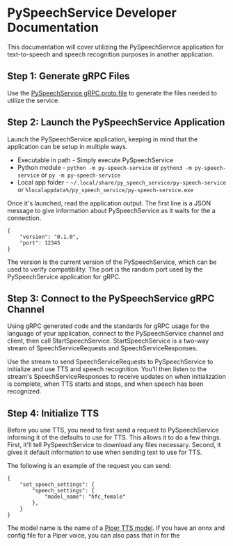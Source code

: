 # PySpeechService Developer Documentation

This documentation will cover utilizing the PySpeechService application for text-to-speech and speech recognition purposes in another application.

## Step 1: Generate gRPC Files

Use the [PySpeechService gRPC proto file](https://raw.githubusercontent.com/MattEqualsCoder/PySpeechService/refs/heads/main/python/speech_service.proto) to generate the files needed to utilize the service.

## Step 2: Launch the PySpeechService Application

Launch the PySpeechService application, keeping in mind that the application can be setup in multiple ways.

* Executable in path - Simply execute PySpeechService
* Python module - `python -m py-speech-service` or `python3 -m py-speech-service` or `py -m py-speech-service`
* Local app folder - `~/.local/share/py_speech_service/py-speech-service` or `%localappdata%/py_speech_service/py-speech-service.exe`

Once it's launched, read the application output. The first line is a JSON message to give information about PySpeechService as it waits for the a connection.

```
{
    "version": "0.1.0",
    "port": 12345
}
```

The version is the current version of the PySpeechService, which can be used to verify compatibility. The port is the random port used by the PySpeechService application for gRPC.

## Step 3: Connect to the PySpeechService gRPC Channel

Using gRPC generated code and the standards for gRPC usage for the language of your application, connect to the PySpeechService channel and client, then call StartSpeechService. StartSpeechService is a two-way stream of SpeechServiceRequests and SpeechServiceResponses.

Use the stream to send SpeechServiceRequests to PySpeechService to initialize and use TTS and speech recognition. You'll then listen to the stream's SpeechServiceResponses to receive updates on when initialization is complete, when TTS starts and stops, and when speech has been recognized.

## Step 4: Initialize TTS

Before you use TTS, you need to first send a request to PySpeechService informing it of the defaults to use for TTS. This allows it to do a few things. First, it'll tell PySpeechService to download any files necessary. Second, it gives it default information to use when sending text to use for TTS.

The following is an example of the request you can send:

```
{
    "set_speech_settings": {
        "speech_settings": {
            "model_name": "hfc_female"
        },
    }
}
```

The model name is the name of a [Piper TTS model](https://github.com/rhasspy/piper/blob/master/VOICES.md). If you have an onnx and config file for a Piper voice, you can also pass that in for the 